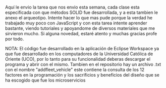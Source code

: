 Aquí le envio la tarea que nos envio esta semana, cada clase esta especificada con que métodos SOLID fue desarrollada, y a esta tambien le anexo el arqueotipo. Intente hacer lo que mas pude porque la verdad he trabajado muy poco con JavaScript y con esta tarea intente aprender bastante, viendo tutoriales y apoyandome de diversos materiales que me sirvieron mucho. Si alguna novedad, estaré atento y muchas gracias profe por todo.

NOTA: El código fue desarrollado en la aplicación de Eclipse Workspace ya que fue desarrollado en los computadores de la Universidad Católica de Oriente (UCO), por lo tanto para su funcionalidad deberas descargar el programa y abrir con el mismo. Tambien en el repositorio hay un archivo .txt con el nombre "addfleet_vehicle" este contiene la consulta de los 12 factores en la programación y los sacrificios y beneficios del diseño que se ha escogido que fue los microservicios 
